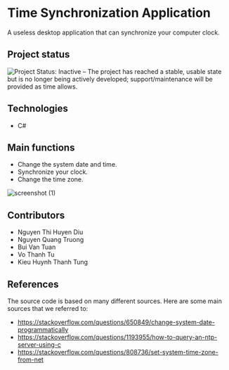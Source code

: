 # Time Synchronization Application
A useless desktop application that can synchronize your computer clock.

## Project status
<image src="https://www.repostatus.org/badges/latest/inactive.svg" 
  alt="Project Status: Inactive – The project has reached a stable, usable state but is no longer being actively developed; support/maintenance will be provided as time allows."
  target="https://www.repostatus.org/#inactive">

## Technologies
* C#

## Main functions
* Change the system date and time.
* Synchronize your clock.
* Change the time zone.

![screenshot (1)](https://user-images.githubusercontent.com/64318804/143546653-2419187a-a69f-4299-acb0-0d9f941aef68.png)

## Contributors
* Nguyen Thi Huyen Diu
* Nguyen Quang Truong
* Bui Van Tuan
* Vo Thanh Tu
* Kieu Huynh Thanh Tung

## References
The source code is based on many different sources. Here are some main sources that we referred to:
* https://stackoverflow.com/questions/650849/change-system-date-programmatically
* https://stackoverflow.com/questions/1193955/how-to-query-an-ntp-server-using-c
* https://stackoverflow.com/questions/808736/set-system-time-zone-from-net

